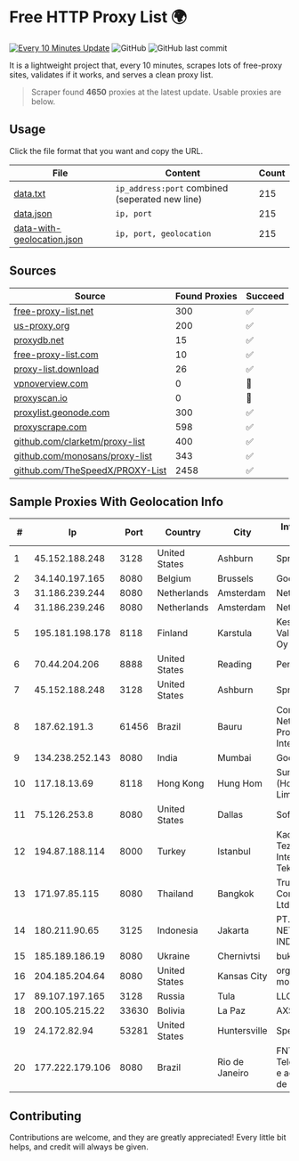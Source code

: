 
# Free HTTP Proxy List 🌍

[![Every 10 Minutes Update](https://github.com/mertguvencli/http-proxy-list/actions/workflows/main.yml/badge.svg?branch=main)](https://github.com/mertguvencli/http-proxy-list/actions/workflows/main.yml)
![GitHub](https://img.shields.io/github/license/mertguvencli/http-proxy-list)
![GitHub last commit](https://img.shields.io/github/last-commit/mertguvencli/http-proxy-list)

It is a lightweight project that, every 10 minutes, scrapes lots of free-proxy sites, validates if it works, and serves a clean proxy list.


> Scraper found **4650** proxies at the latest update. Usable proxies are below.

## Usage

Click the file format that you want and copy the URL.


|File|Content|Count|
|----|-------|-----|
|[data.txt](https://raw.githubusercontent.com/mertguvencli/http-proxy-list/main/proxy-list/data.txt)|`ip_address:port` combined (seperated new line)|215|
|[data.json](https://raw.githubusercontent.com/mertguvencli/http-proxy-list/main/proxy-list/data.json)|`ip, port`|215|
|[data-with-geolocation.json](https://raw.githubusercontent.com/mertguvencli/http-proxy-list/main/proxy-list/data-with-geolocation.json)|`ip, port, geolocation`|215|

## Sources

|Source|Found Proxies|Succeed|
|------|-------------|-------|
|[free-proxy-list.net](https://free-proxy-list.net)|300|✅|
|[us-proxy.org](https://www.us-proxy.org)|200|✅|
|[proxydb.net](http://proxydb.net)|15|✅|
|[free-proxy-list.com](https://free-proxy-list.com/?page=&port=&type%5B%5D=http&type%5B%5D=https&up_time=0&search=Search)|10|✅|
|[proxy-list.download](https://www.proxy-list.download/HTTP)|26|✅|
|[vpnoverview.com](https://vpnoverview.com/privacy/anonymous-browsing/free-proxy-servers)|0|🚫|
|[proxyscan.io](https://www.proxyscan.io)|0|🚫|
|[proxylist.geonode.com](https://proxylist.geonode.com/api/proxy-list?limit=300&page=1&sort_by=lastChecked&sort_type=desc&protocols=http,https)|300|✅|
|[proxyscrape.com](https://api.proxyscrape.com/v2/?request=displayproxies&protocol=http&timeout=10000&country=all&ssl=all&anonymity=all)|598|✅|
|[github.com/clarketm/proxy-list](https://raw.githubusercontent.com/clarketm/proxy-list/master/proxy-list-raw.txt)|400|✅|
|[github.com/monosans/proxy-list](https://raw.githubusercontent.com/monosans/proxy-list/main/proxies/http.txt)|343|✅|
|[github.com/TheSpeedX/PROXY-List](https://raw.githubusercontent.com/TheSpeedX/PROXY-List/master/http.txt)|2458|✅|


## Sample Proxies With Geolocation Info

|#|Ip|Port|Country|City|Internet Service Provider|
|-|--|----|-------|----|-------------------------|
|1|45.152.188.248|3128|United States|Ashburn|Sprint|
|2|34.140.197.165|8080|Belgium|Brussels|Google LLC|
|3|31.186.239.244|8080|Netherlands|Amsterdam|NetSkope Inc|
|4|31.186.239.246|8080|Netherlands|Amsterdam|NetSkope Inc|
|5|195.181.198.178|8118|Finland|Karstula|Keski-Suomen Valokuituverkot Oy|
|6|70.44.204.206|8888|United States|Reading|PenTeleData Inc.|
|7|45.152.188.248|3128|United States|Ashburn|Sprint|
|8|187.62.191.3|61456|Brazil|Bauru|Conexao Networks Provedor de Internet|
|9|134.238.252.143|8080|India|Mumbai|Google LLC|
|10|117.18.13.69|8118|Hong Kong|Hung Hom|Sun Network (Hong Kong) Limited|
|11|75.126.253.8|8080|United States|Dallas|SoftLayer|
|12|194.87.188.114|8000|Turkey|Istanbul|Kadir Huseyin Tezcan Nosspeed Internet Teknolojileri|
|13|171.97.85.115|8080|Thailand|Bangkok|True Internet Corporation CO. Ltd.|
|14|180.211.90.65|3125|Indonesia|Jakarta|PT. KINGS NETWORK INDONESIA|
|15|185.189.186.19|8080|Ukraine|Chernivtsi|buknet|
|16|204.185.204.64|8080|United States|Kansas City|org-morenet.more.net|
|17|89.107.197.165|3128|Russia|Tula|LLC TK Altair|
|18|200.105.215.22|33630|Bolivia|La Paz|AXS Bolivia S. A.|
|19|24.172.82.94|53281|United States|Huntersville|Spectrum|
|20|177.222.179.106|8080|Brazil|Rio de Janeiro|FNT Telecomunicações e acesso a redes de Internet|



## Contributing

Contributions are welcome, and they are greatly appreciated! Every
little bit helps, and credit will always be given.

